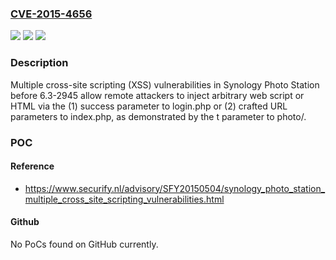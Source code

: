 ### [CVE-2015-4656](https://cve.mitre.org/cgi-bin/cvename.cgi?name=CVE-2015-4656)
![](https://img.shields.io/static/v1?label=Product&message=n%2Fa&color=blue)
![](https://img.shields.io/static/v1?label=Version&message=n%2Fa&color=blue)
![](https://img.shields.io/static/v1?label=Vulnerability&message=n%2Fa&color=brighgreen)

### Description

Multiple cross-site scripting (XSS) vulnerabilities in Synology Photo Station before 6.3-2945 allow remote attackers to inject arbitrary web script or HTML via the (1) success parameter to login.php or (2) crafted URL parameters to index.php, as demonstrated by the t parameter to photo/.

### POC

#### Reference
- https://www.securify.nl/advisory/SFY20150504/synology_photo_station_multiple_cross_site_scripting_vulnerabilities.html

#### Github
No PoCs found on GitHub currently.

